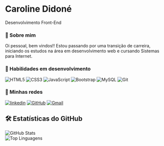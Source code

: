 
# Caroline Didoné
Desenvolvimento Front-End

### 🚀 Sobre mim

Oi pessoal, bem vindos!!
Estou passando por uma transição de carreira, iniciando os estudos na área em desenvolvimento web e cursando Sistemas para Internet.


### 🚀 Habilidades em desenvolvimento

![HTML5](https://img.shields.io/badge/HTML5-E34F26?style=for-the-badge&logo=html5&logoColor=white)
![CSS3](https://img.shields.io/badge/CSS3-1572B6?style=for-the-badge&logo=css3&logoColor=white)
![JavaScript](https://img.shields.io/badge/JavaScript-F7DF1E?style=for-the-badge&logo=javascript&logoColor=black)
![Bootstrap](https://img.shields.io/badge/-boostrap-0D1117?style=for-the-badge&logo=bootstrap&labelColor=0D1117)
![MySQL](https://img.shields.io/badge/MySQL-00000F?style=for-the-badge&logo=mysql&logoColor=white)
![Git](https://img.shields.io/badge/GIT-E44C30?style=for-the-badge&logo=git&logoColor=white)


### 🔗 Minhas redes 

[![linkedin](https://img.shields.io/badge/linkedin-0A66C2?style=for-the-badge&logo=linkedin&logoColor=white)](https://www.linkedin.com/in/caroline-didon%C3%A9/)
[![GitHub](https://img.shields.io/badge/GitHub-100000?style=for-the-badge&logo=github&logoColor=white)](https://github.com/CarolineDidone)
[![Gmail](https://img.shields.io/badge/Gmail-333333?style=for-the-badge&logo=gmail&logoColor=red)](mailto:caroline@didone.com.br)

<div align="">
   <h2>🛠 Estatísticas do GitHub</h2>

   <!-- Estatísticas do GitHub -->
   <img src="https://github-readme-stats.vercel.app/api?username=LeticiaLemeHub&show_icons=true&count_private=true&hide=prs&theme=transparent" alt="GitHub Stats">
 <br>
   <!-- Linguagens mais usadas -->
   <img src="https://github-readme-stats.vercel.app/api/top-langs/?username=LeticiaLemeHub&layout=compact&theme=transparent" alt="Top Linguagens">
</div>
